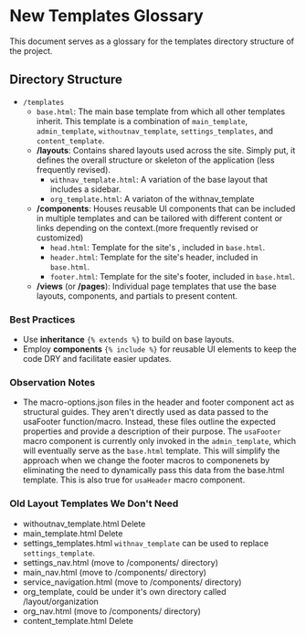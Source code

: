 
# New Templates Glossary

This document serves as a glossary for the templates directory structure of the project.

## Directory Structure

- `/templates`
  - `base.html`: The main base template from which all other templates inherit. This template is a combination of `main_template`, `admin_template`, `withoutnav_template`, `settings_templates`, and `content_template`.
  - **/layouts**: Contains shared layouts used across the site. Simply put, it defines the overall structure or skeleton of the application (less frequently revised).
    - `withnav_template.html`: A variation of the base layout that includes a sidebar.
    - `org_template.html`: A variaton of the withnav_template
  - **/components**: Houses reusable UI components that can be included in multiple templates and can be tailored with different content or links depending on the context.(more frequently revised or customized)
    - `head.html`: Template for the site's <head>, included in `base.html`.
    - `header.html`: Template for the site's header, included in `base.html`.
    - `footer.html`: Template for the site's footer, included in `base.html`.
  - **/views** (or **/pages**): Individual page templates that use the base layouts, components, and partials to present content.

### Best Practices

- Use **inheritance** `{% extends %}` to build on base layouts.
- Employ **components** `{% include %}` for reusable UI elements to keep the code DRY and facilitate easier updates.

### Observation Notes
- The macro-options.json files in the header and footer component act as structural guides. They aren't directly used as data passed to the usaFooter function/macro. Instead, these files outline the expected properties and provide a description of their purpose. The `usaFooter` macro component is currently only invoked in the `admin_template`, which will eventually serve as the `base.html` template. This will simplify the approach when we change the footer macros to componenets by eliminating the need to dynamically pass this data from the base.html template. This is also true for `usaHeader` macro component.



### Old Layout Templates We Don't Need
- withoutnav_template.html Delete
- main_template.html Delete
- settings_templates.html `withnav_template` can be used to replace `settings_template`.
- settings_nav.html (move to /components/ directory)
- main_nav.html (move to /components/ directory)
- service_navigation.html (move to /components/ directory)
- org_template, could be under it's own directory called /layout/organization
- org_nav.html (move to /components/ directory)
- content_template.html Delete
